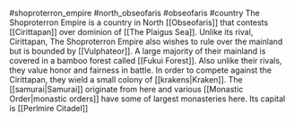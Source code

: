 #shoproterron_empire #north_obseofaris #obseofaris #country 
The Shoproterron Empire is a country in North [[Obseofaris]] that contests [[Cirittapan]] over dominion of [[The Plaigus Sea]]. Unlike its rival, Cirittapan, The Shoproterron Empire also wishes to rule over the mainland but is bounded by [[Vulphateor]]. A large majority of their mainland is covered in a bamboo forest called [[Fukui Forest]]. Also unlike their rivals, they value honor and fairness in battle. In order to compete against the Cirittapan, they wield a small colony of [[krakens|Kraken]]. The [[samurai|Samurai]] originate from here and various [[Monastic Order|monastic orders]] have some of largest monasteries here. Its capital is [[Perlmire Citadel]]